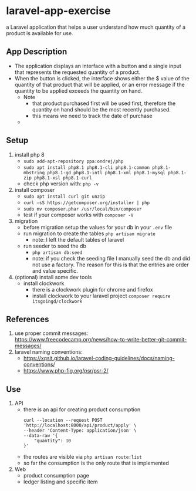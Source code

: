 # laravel-app-exercise

a Laravel application that helps a user understand how much quantity of a product is available for use.

## App Description

-   The application displays an interface with a button and a single input that represents the requested quantity of a product.
-   When the button is clicked, the interface shows either the \$ value of the quantity of that product that will be applied, or an error message if the quantity to be applied exceeds the quantity on hand.
    -   Note
        -   that product purchased first will be used first, therefore the quantity on hand should be the most recently purchased.
        -   this means we need to track the date of purchase
    -

## Setup

1. install php 8
    - `sudo add-apt-repository ppa:ondrej/php`
    - `sudo apt install php8.1 php8.1-cli php8.1-common php8.1-mbstring php8.1-gd php8.1-intl php8.1-xml php8.1-mysql php8.1-zip php8.1-xsl php8.1-curl`
    - check php version with: `php -v`
2. install composer
    - `sudo apt install curl git unzip`
    - `curl –sS https://getcomposer.org/installer | php`
    - `sudo mv composer.phar /usr/local/bin/composer`
    - test if your composer works with `composer -V`
3. migration
    - before migration setup the values for your db in your `.env` file
    - run migration to create the tables `php artisan migrate`
        - note: I left the default tables of laravel
    - run seeder to seed the db
        - `php artisan db:seed`
        - note: if you check the seeding file I manually seed the db and did not use a factory. The reason for this is that the entries are order and value specific.
4. (optional) install some dev tools
    - install clockwork 
        - there is a clockwork plugin for chrome and firefox
        - install clockwork to your laravel project `composer require itsgoingd/clockwork`

## References

1. use proper commit messages: https://www.freecodecamp.org/news/how-to-write-better-git-commit-messages/
2. laravel naming conventions: 
    - https://xqsit.github.io/laravel-coding-guidelines/docs/naming-conventions/
    - https://www.php-fig.org/psr/psr-2/

## Use
1. API
    - there is an api for creating product consumption 
        ```
        curl --location --request POST 'http://localhost:8000/api/product/apply' \
        --header 'Content-Type: application/json' \
        --data-raw '{
            "quantity": 10
        }'
        ```
    - the routes are visible via `php artisan route:list`
    - so far the consumption is the only route that is implemented
2. Web
    - product consumption page
    - ledger listing and specific item
